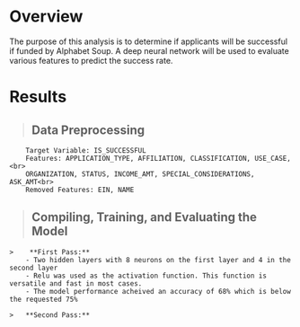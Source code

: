 # Overview

The purpose of this analysis is to determine if applicants will be successful if funded by Alphabet Soup. A deep neural network will be used to evaluate various features to predict the success rate.

# Results

>    ## Data Preprocessing
        Target Variable: IS_SUCCESSFUL
        Features: APPLICATION_TYPE, AFFILIATION, CLASSIFICATION, USE_CASE,<br>
        ORGANIZATION, STATUS, INCOME_AMT, SPECIAL_CONSIDERATIONS, ASK_AMT<br>
        Removed Features: EIN, NAME

>    ## Compiling, Training, and Evaluating the Model
    >    **First Pass:**
        - Two hidden layers with 8 neurons on the first layer and 4 in the second layer 
        - Relu was used as the activation function. This function is versatile and fast in most cases.
        - The model performance acheived an accuracy of 68% which is below the requested 75%
    
    >   **Second Pass:**
